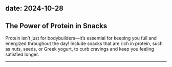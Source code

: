date: 2024-10-28
---

## The Power of Protein in Snacks  
Protein isn’t just for bodybuilders—it’s essential for keeping you full and energized throughout the day! Include snacks that are rich in protein, such as nuts, seeds, or Greek yogurt, to curb cravings and keep you feeling satisfied longer.

---
